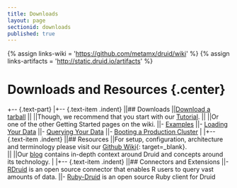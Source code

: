 ```yaml
---
title: Downloads
layout: page
sectionid: downloads
published: true
---
```


{% assign links-wiki = 'https://github.com/metamx/druid/wiki' %}
{% assign links-artifacts = 'http://static.druid.io/artifacts' %}

# Downloads and Resources {.center}

+-- {.text-part}
|+-- {.text-item .indent}
||## Downloads
||[Download a tarball]({{links-artifacts}}/releases/druid-services-0.5.18-bin.tar.gz)
||
||Though, we recommend that you start with our [Tutorial]({{links-wiki}}/Tutorial%3A-A-First-Look-at-Druid).
||
||Or one of the other Getting Started pages on the wiki.
||- [Examples]({{links-wiki}}/Examples)
||- [Loading Your Data]({{links-wiki}}/Loading-Your-Data)
||- [Querying Your Data]({{links-wiki}}/Querying-Your-Data)
||- [Booting a Production Cluster]({{links-wiki}}/Booting-a-Production-Cluster)
|
|+--{.text-item .indent}
||## Resources
||For setup, configuration, architecture and terminology please visit our [Github Wiki]({{links-wiki}}){: target=_blank}.  
||
||Our [blog](blog.html) contains in-depth context around Druid and concepts around its technology.
|
|+-- {.text-item .indent}
||## Connectors and Extensions
||- [RDruid](https://github.com/metamx/RDruid) is an open source connector that enables R users to query vast amounts of data.
||- [Ruby-Druid](https://github.com/madvertise/ruby-druid) is an open source Ruby client for Druid